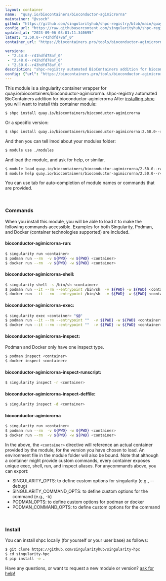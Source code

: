 ```yaml
---
layout: container
name:  "quay.io/biocontainers/bioconductor-agimicrorna"
maintainer: "@vsoch"
github: "https://github.com/singularityhub/shpc-registry/blob/main/quay.io/biocontainers/bioconductor-agimicrorna/container.yaml"
config_url: "https://raw.githubusercontent.com/singularityhub/shpc-registry/main/quay.io/biocontainers/bioconductor-agimicrorna/container.yaml"
updated_at: "2023-09-06 03:01:11.340695"
latest: "2.50.0--r43hdfd78af_0"
container_url: "https://biocontainers.pro/tools/bioconductor-agimicrorna"

versions:
 - "2.44.0--r41hdfd78af_0"
 - "2.48.0--r42hdfd78af_0"
 - "2.50.0--r43hdfd78af_0"
description: "shpc-registry automated BioContainers addition for bioconductor-agimicrorna"
config: {"url": "https://biocontainers.pro/tools/bioconductor-agimicrorna", "maintainer": "@vsoch", "description": "shpc-registry automated BioContainers addition for bioconductor-agimicrorna", "latest": {"2.50.0--r43hdfd78af_0": "sha256:f4c164e6b4fd64d5527940027eff9bffc694c19e378b8a5a9a60fb9f8f5f00a2"}, "tags": {"2.44.0--r41hdfd78af_0": "sha256:ebb035fb858af4cd62788acf63ac2c8307f68ca7705ebb52850e8171cf1076ad", "2.48.0--r42hdfd78af_0": "sha256:ce875c2ae3dfcdeda5f4d7c04dfde461288977e22ba270cc6a4807fb643efb41", "2.50.0--r43hdfd78af_0": "sha256:f4c164e6b4fd64d5527940027eff9bffc694c19e378b8a5a9a60fb9f8f5f00a2"}, "docker": "quay.io/biocontainers/bioconductor-agimicrorna"}
---
```


This module is a singularity container wrapper for quay.io/biocontainers/bioconductor-agimicrorna.
shpc-registry automated BioContainers addition for bioconductor-agimicrorna
After [installing shpc](#install) you will want to install this container module:


```bash
$ shpc install quay.io/biocontainers/bioconductor-agimicrorna
```

Or a specific version:

```bash
$ shpc install quay.io/biocontainers/bioconductor-agimicrorna:2.50.0--r43hdfd78af_0
```

And then you can tell lmod about your modules folder:

```bash
$ module use ./modules
```

And load the module, and ask for help, or similar.

```bash
$ module load quay.io/biocontainers/bioconductor-agimicrorna/2.50.0--r43hdfd78af_0
$ module help quay.io/biocontainers/bioconductor-agimicrorna/2.50.0--r43hdfd78af_0
```

You can use tab for auto-completion of module names or commands that are provided.

<br>

### Commands

When you install this module, you will be able to load it to make the following commands accessible.
Examples for both Singularity, Podman, and Docker (container technologies supported) are included.

#### bioconductor-agimicrorna-run:

```bash
$ singularity run <container>
$ podman run --rm  -v ${PWD} -w ${PWD} <container>
$ docker run --rm  -v ${PWD} -w ${PWD} <container>
```

#### bioconductor-agimicrorna-shell:

```bash
$ singularity shell -s /bin/sh <container>
$ podman run --it --rm --entrypoint /bin/sh  -v ${PWD} -w ${PWD} <container>
$ docker run --it --rm --entrypoint /bin/sh  -v ${PWD} -w ${PWD} <container>
```

#### bioconductor-agimicrorna-exec:

```bash
$ singularity exec <container> "$@"
$ podman run --it --rm --entrypoint ""  -v ${PWD} -w ${PWD} <container> "$@"
$ docker run --it --rm --entrypoint ""  -v ${PWD} -w ${PWD} <container> "$@"
```

#### bioconductor-agimicrorna-inspect:

Podman and Docker only have one inspect type.

```bash
$ podman inspect <container>
$ docker inspect <container>
```

#### bioconductor-agimicrorna-inspect-runscript:

```bash
$ singularity inspect -r <container>
```

#### bioconductor-agimicrorna-inspect-deffile:

```bash
$ singularity inspect -d <container>
```



#### bioconductor-agimicrorna

```bash
$ singularity run <container>
$ podman run --rm  -v ${PWD} -w ${PWD} <container>
$ docker run --rm  -v ${PWD} -w ${PWD} <container>
```


In the above, the `<container>` directive will reference an actual container provided
by the module, for the version you have chosen to load. An environment file in the
module folder will also be bound. Note that although a container
might provide custom commands, every container exposes unique exec, shell, run, and
inspect aliases. For anycommands above, you can export:

 - SINGULARITY_OPTS: to define custom options for singularity (e.g., --debug)
 - SINGULARITY_COMMAND_OPTS: to define custom options for the command (e.g., -b)
 - PODMAN_OPTS: to define custom options for podman or docker
 - PODMAN_COMMAND_OPTS: to define custom options for the command

<br>

### Install

You can install shpc locally (for yourself or your user base) as follows:

```bash
$ git clone https://github.com/singularityhub/singularity-hpc
$ cd singularity-hpc
$ pip install -e .
```

Have any questions, or want to request a new module or version? [ask for help!](https://github.com/singularityhub/singularity-hpc/issues)